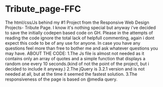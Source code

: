 # Tribute_page-FFC
The html/css/Js behind my #1 Project from the Responsive Web Design Projects- Tribute Page.  I know it's nothing special but anyway i've decided to save the initially codepen based code on GH.  Please in the attempts of reading the code ignore the total lack of helpfull commenting, again i dont expect this code to be of any use for anyone.  In case you have any questions feel more than free to bother me and ask whatever questions you may have.
 ABOUT THE CODE:
1.The Js file is almost not needed as it contains only an array of quotes and a simple function that displays a random one every 10 seconds.(kind of not the point of the project, but i decided to include it anyway.)
2.The jQuery is 3.2.1 version and is not needed at all, but at the time it seemed the fastest solution.
3.The responsiveness of the page is based on @media query.
